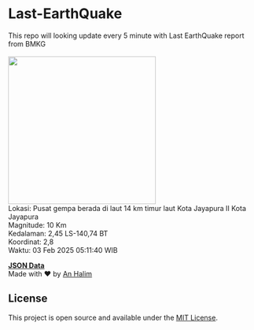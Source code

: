 # Last-EarthQuake
This repo will looking update every 5 minute with Last EarthQuake report from BMKG
<br>
<br>
<img src="undefined" width="300"/>
<br>
Lokasi: Pusat gempa berada di laut 14 km timur laut Kota Jayapura  II Kota Jayapura <br>
Magnitude: 10 Km <br>
Kedalaman: 2,45 LS-140,74 BT <br>
Koordinat: 2,8 <br>
Waktu: 03 Feb 2025 05:11:40 WIB <br>

<a href="./data/data.json">**JSON Data**</a>
<br>
Made with ❤️ by <a href="https://github.com/an-halim">An Halim</a>
## License

This project is open source and available under the [MIT License](LICENSE).
